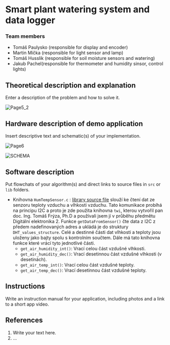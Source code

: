 
# Smart plant watering system and data logger 

### Team members

* Tomáš Paulysko (responsible for display and encoder)
* Martin Mička (responsible for light sensor and lamp)
* Tomáš Husslik (responsible for soil moisture sensors and watering)
* Jakub Pachel(responsible for thermometer and humidity sinsor, control lights)

## Theoretical description and explanation

Enter a description of the problem and how to solve it.

![Page5_2](https://github.com/mrbutterfly105/digital-electrononics-2-project/assets/61315339/5ac3bc4b-e355-40ce-aa90-88d9c50943ea)

## Hardware description of demo application

Insert descriptive text and schematic(s) of your implementation.

![Page6](https://github.com/mrbutterfly105/digital-electrononics-2-project/assets/61315339/a3395297-1f91-45a3-b652-0e4c7b957d01)

![SCHEMA](https://github.com/mrbutterfly105/digital-electrononics-2-project/assets/61315339/2a090311-296c-424d-bf95-1b7b28f9a991)





## Software description

Put flowchats of your algorithm(s) and direct links to source files in `src` or `lib` folders.

 * Knihovna `HumTempSensor.c` : [library source file](https://github.com/mrbutterfly105/digital-electrononics-2-project/blob/soil/de2-project/lib/HumTempSensor/HumTempSensor.c) slouží ke čtení dat ze senzoru teploty vzduchu a vlhkosti vzduchu.
 Tato komunikace probíhá na principu I2C a proto je zde použita knihovna `twi`, kterou vytvořil pan doc. Ing. Tomáš Frýza, Ph.D a používali jsem jí v průběhu předmětu Digitální elektronika 2. Funkce `getDataFromSensor()` čte data z I2C z předem nadefinovaných adres a ukládá je do struktury `DHT_values_structure`. Celé a destinné části dat vlhkosti a teploty jsou uloženy jako bajty spolu s kontrolním součtem.
 Dále má tato knihovna funkce které vrácí tyto jednotlivé části.
    - `get_air_humidity_int()`: Vrací celou část vzdušné vlhkosti.
    - `get_air_humidity_dec()`: Vrací desetinnou část vzdušné vlhkosti (v desetinách).
    - `get_air_temp_int()`: Vrací celou část vzdušné teploty.
    - `get_air_temp_dec()`: Vrací desetinnou část vzdušné teploty.

## Instructions

Write an instruction manual for your application, including photos and a link to a short app video.

## References

1. Write your text here.
2. ...
